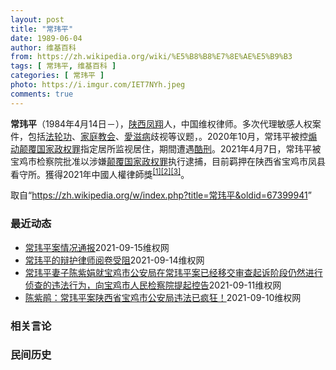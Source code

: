 ```yaml
---
layout: post
title: "常玮平"
date: 1989-06-04
author: 维基百科
from: https://zh.wikipedia.org/wiki/%E5%B8%B8%E7%8E%AE%E5%B9%B3
tags: [ 常玮平, 维基百科 ]
categories: [ 常玮平 ]
photo: https://i.imgur.com/IET7NYh.jpeg
comments: true
---
```

<div class="mw-parser-output">
<p><b>常玮平</b>（1984年4月14日<span class="useeditintro" title="Template:BLP editintro">－</span>），<a href="/wiki/%E9%99%95%E8%A5%BF" class="mw-redirect" title="陕西">陕西</a><a href="/wiki/%E5%87%A4%E7%BF%94" class="mw-redirect" title="凤翔">凤翔</a>人，中国维权律师。多次代理敏感人权案件，包括<a href="/wiki/%E6%B3%95%E8%BD%AE%E5%8A%9F" title="法轮功">法轮功</a>、<a href="/wiki/%E5%AE%B6%E5%BA%AD%E6%95%99%E4%BC%9A" class="mw-redirect" title="家庭教会">家庭教会</a>、<a href="/wiki/%E6%84%9B%E6%BB%8B%E7%97%85" class="mw-redirect" title="愛滋病">愛滋病</a>歧视等议题，。2020年10月，常玮平被控<a href="/wiki/%E7%85%BD%E5%8A%A8%E9%A2%A0%E8%A6%86%E5%9B%BD%E5%AE%B6%E6%94%BF%E6%9D%83%E7%BD%AA" title="煽动颠覆国家政权罪">煽动颠覆国家政权罪</a>指定居所监视居住，期間遭遇<a href="/wiki/%E9%85%B7%E5%88%91" title="酷刑">酷刑</a>。2021年4月7日，常玮平被宝鸡市检察院批准以涉嫌<a href="/wiki/%E9%A2%A0%E8%A6%86%E5%9B%BD%E5%AE%B6%E6%94%BF%E6%9D%83%E7%BD%AA" title="颠覆国家政权罪">颠覆国家政权罪</a>执行逮捕，目前羁押在陕西省宝鸡市凤县看守所。獲得2021年中國人權律師獎<sup id="cite_ref-1" class="reference"><a href="#cite_note-1">[1]</a></sup><sup id="cite_ref-2" class="reference"><a href="#cite_note-2">[2]</a></sup><sup id="cite_ref-3" class="reference"><a href="#cite_note-3">[3]</a></sup>。
</p>
</div><noscript><img src="//zh.wikipedia.org/wiki/Special:CentralAutoLogin/start?type=1x1" alt="" title="" width="1" height="1" style="border: none; position: absolute;"></noscript>
<div class="printfooter">取自“<a dir="ltr" href="https://zh.wikipedia.org/w/index.php?title=常玮平&amp;oldid=67399941">https://zh.wikipedia.org/w/index.php?title=常玮平&amp;oldid=67399941</a>”</div><div id="recent-news"><h3>最近动态</h3><ul><li><a href="https://nodebe4.github.io/waimei/2021-09-15/%E5%B8%B8%E7%8E%AE%E5%B9%B3%E6%A1%88%E6%83%85%E5%86%B5%E9%80%9A%E6%8A%A5" title="常玮平案情况通报—— &nbsp; （维权网信息中心报道）2021年9月15日，本网获悉：昨天（9月14日）下午，因“厦门聚会案”被捕并长期与外界隔绝的陕西维权律师常玮平，其辩护律师终于在陕西凤县看守所会...">常玮平案情况通报</a><time>2021-09-15</time><a class="tag">维权网</a></li>
<li><a href="https://nodebe4.github.io/waimei/2021-09-14/%E5%B8%B8%E7%8E%AE%E5%B9%B3%E7%9A%84%E8%BE%A9%E6%8A%A4%E5%BE%8B%E5%B8%88%E9%98%85%E5%8D%B7%E5%8F%97%E9%98%BB" title="常玮平的辩护律师阅卷受阻—— &nbsp;（维权网信息中心报道）2021年9月14日，本网获悉：昨天（9月13日），被捕维权律师常玮平的妻子陈紫鹃发帖表示，常玮平的辩护律师去宝鸡市检察院查阅常玮平案卷，被...">常玮平的辩护律师阅卷受阻</a><time>2021-09-14</time><a class="tag">维权网</a></li>
<li><a href="https://nodebe4.github.io/waimei/2021-09-11/%E5%B8%B8%E7%8E%AE%E5%B9%B3%E5%A6%BB%E5%AD%90%E9%99%88%E7%B4%AB%E5%A8%9F%E5%B0%B1%E5%AE%9D%E9%B8%A1%E5%B8%82%E5%85%AC%E5%AE%89%E5%B1%80%E5%9C%A8%E5%B8%B8%E7%8E%AE%E5%B9%B3%E6%A1%88%E5%B7%B2%E7%BB%8F%E7%A7%BB%E4%BA%A4%E5%AE%A1%E6%9F%A5%E8%B5%B7%E8%AF%89%E9%98%B6%E6%AE%B5%E4%BB%8D%E7%84%B6%E8%BF%9B%E8%A1%8C%E4%BE%A6%E6%9F%A5%E7%9A%84%E8%BF%9D%E6%B3%95%E8%A1%8C%E4%B8%BA-%E5%90%91%E5%AE%9D%E9%B8%A1%E5%B8%82%E4%BA%BA" title="常玮平妻子陈紫娟就宝鸡市公安局在常玮平案已经移交审查起诉阶段仍然进行侦查的违法行为，向宝鸡市人民检察院提起控告—— （维权网信息中心报道）2021年9月11日，本网获悉：常玮平妻子陈紫娟昨日针对...">常玮平妻子陈紫娟就宝鸡市公安局在常玮平案已经移交审查起诉阶段仍然进行侦查的违法行为，向宝鸡市人民检察院提起控告</a><time>2021-09-11</time><a class="tag">维权网</a></li>
<li><a href="https://nodebe4.github.io/waimei/2021-09-10/%E9%99%88%E7%B4%AB%E9%B9%83-%E5%B8%B8%E7%8E%AE%E5%B9%B3%E6%A1%88%E9%99%95%E8%A5%BF%E7%9C%81%E5%AE%9D%E9%B8%A1%E5%B8%82%E5%85%AC%E5%AE%89%E5%B1%80%E8%BF%9D%E6%B3%95%E5%B7%B2%E7%96%AF%E7%8B%82" title="陈紫鹃：常玮平案陕西省宝鸡市公安局违法已疯狂！—— （维权网信息中心报道）2021年9月10日，本网获悉：2021年9月9日，被捕的维权律师常玮平的妻子陈紫鹃反映，在常玮平案于9月6日移送检察院...">陈紫鹃：常玮平案陕西省宝鸡市公安局违法已疯狂！</a><time>2021-09-10</time><a class="tag">维权网</a></li>
</ul></div><div id="open-opinion"><h3>相关言论</h3><ul></ul></div><div id="mjls-record"><h3>民间历史</h3><ul></ul></div>
